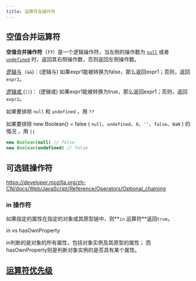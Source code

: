 ```yaml
---
title: 运算符及操作符
---
```




## 空值合并运算符

**空值合并操作符**（**`??`**）是一个逻辑操作符，当左侧的操作数为 [`null`](https://developer.mozilla.org/zh-CN/docs/Web/JavaScript/Reference/Global_Objects/null) 或者 [`undefined`](https://developer.mozilla.org/zh-CN/docs/Web/JavaScript/Reference/Global_Objects/undefined) 时，返回其右侧操作数，否则返回左侧操作数。

[逻辑与](https://developer.mozilla.org/en-US/docs/Web/JavaScript/Reference/Operators/Logical_Operators#Logical_AND)` (&&`)：(逻辑与) 如果expr1能被转换为false，那么返回expr1；否则，返回`expr2`。

[逻辑或 ](https://developer.mozilla.org/en-US/docs/Web/JavaScript/Reference/Operators/Logical_Operators#Logical_OR)(`||`)： (逻辑或) 如果expr1能被转换为true，那么返回expr1；否则，返回`expr2`。



如果要排除 `null` 和 `undefined` ，用 `??`

如果要排除 new Boolean() = false ( `null`、`undefined`、`0`、`''`、`false`、`NaN` ) 的情况 ，用 `||`

```js
new Boolean(null) // false
new Boolean(undefined) // false
```



## 可选链操作符

https://developer.mozilla.org/zh-CN/docs/Web/JavaScript/Reference/Operators/Optional_chaining

### in 操作符

如果指定的属性在指定的对象或其原型链中，则**`in` 运算符**返回`true`。



in vs hasOwnProperty

in判断的是对象的所有属性，包括对象实例及其原型的属性；
而hasOwnProperty则是判断对象实例的是否具有某个属性。

## [运算符优先级](https://developer.mozilla.org/zh-CN/docs/Web/JavaScript/Reference/Operators/Operator_Precedence)
